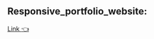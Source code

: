 ## Responsive_portfolio_website:
[Link :point_left:](https://github.com/MohamedSeleem1995/Ecommerce-website)
